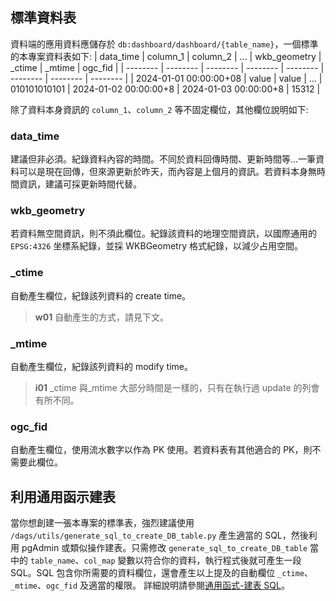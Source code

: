 ## 標準資料表

資料端的應用資料應儲存於 `db:dashboard/dashboard/{table_name}`，一個標準的本專案資料表如下:
| data_time | column_1 | column_2 | ... | wkb_geometry | \_ctime | \_mtime | ogc_fid |
| -------- | -------- | -------- | -------- | -------- | -------- | -------- | -------- |
| 2024-01-01 00:00:00+08 | value | value | ... | 010101010101 | 2024-01-02 00:00:00+8 | 2024-01-03 00:00:00+8 | 15312 |

除了資料本身資訊的 `column_1`、`column_2` 等不固定欄位，其他欄位說明如下:

### data_time

建議但非必須。紀錄資料內容的時間。不同於資料回傳時間、更新時間等...一筆資料可以是現在回傳，但來源更新於昨天，而內容是上個月的資訊。若資料本身無時間資訊，建議可採更新時間代替。

### wkb_geometry

若資料無空間資訊，則不須此欄位。紀錄該資料的地理空間資訊，以國際通用的 `EPSG:4326` 坐標系紀錄，並採 WKBGeometry 格式紀錄，以減少占用空間。

### \_ctime

自動產生欄位，紀錄該列資料的 create time。

> **w01**
> 自動產生的方式，請見下文。

### \_mtime

自動產生欄位，紀錄該列資料的 modify time。

> **i01**
> \_ctime 與\_mtime 大部分時間是一樣的，只有在執行過 update 的列會有所不同。

### ogc_fid

自動產生欄位，使用流水數字以作為 PK 使用。若資料表有其他適合的 PK，則不需要此欄位。

## 利用通用函示建表

當你想創建一張本專案的標準表，強烈建議使用 `/dags/utils/generate_sql_to_create_DB_table.py` 產生適當的 SQL，然後利用 pgAdmin 或類似操作建表。只需修改 `generate_sql_to_create_DB_table` 當中的 `table_name`、`col_map` 變數以符合你的資料，執行程式後就可產生一段 SQL。SQL 包含你所需要的資料欄位，還會產生以上提及的自動欄位 `_ctime`、`_mtime`、`ogc_fid` 及適當的權限。
詳細說明請參閱[通用函式-建表 SQL](/data-end/utils-generate_sql)。
